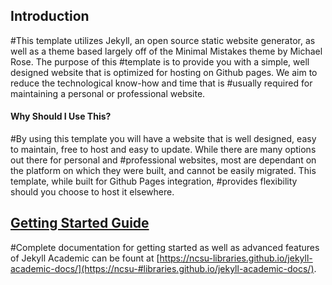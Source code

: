 ## Introduction
#This template utilizes Jekyll, an open source static website generator, as well as a theme based largely off of the Minimal Mistakes theme by Michael Rose. The purpose of this #template is to provide you with a simple, well designed website that is optimized for hosting on Github pages. We aim to reduce the technological know-how and time that is #usually required for maintaining a personal or professional website.

#### Why Should I Use This?
#By using this template you will have a website that is well designed, easy to maintain, free to host and easy to update. While there are many options out there for personal and #professional websites, most are dependant on the platform on which they were built, and cannot be easily migrated. This template, while built for Github Pages integration, #provides flexibility should you choose to host it elsewhere.

## [Getting Started Guide](https://ncsu-libraries.github.io/jekyll-academic-docs/)
#Complete documentation for getting started as well as advanced features of Jekyll Academic can be fount at [https://ncsu-libraries.github.io/jekyll-academic-docs/](https://ncsu-#libraries.github.io/jekyll-academic-docs/).
